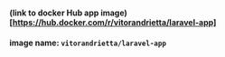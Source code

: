 #### (link to docker Hub app image)[https://hub.docker.com/r/vitorandrietta/laravel-app]

#### image name: `vitorandrietta/laravel-app`
